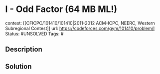 # I - Odd Factor (64 MB ML!)

contest: [[CFICPC/101410/101410|2011-2012 ACM-ICPC, NEERC, Western Subregional Contest]]
url: https://codeforces.com/gym/101410/problem/I
Status: #UNSOLVED
Tags: #

## Description

## Solution

